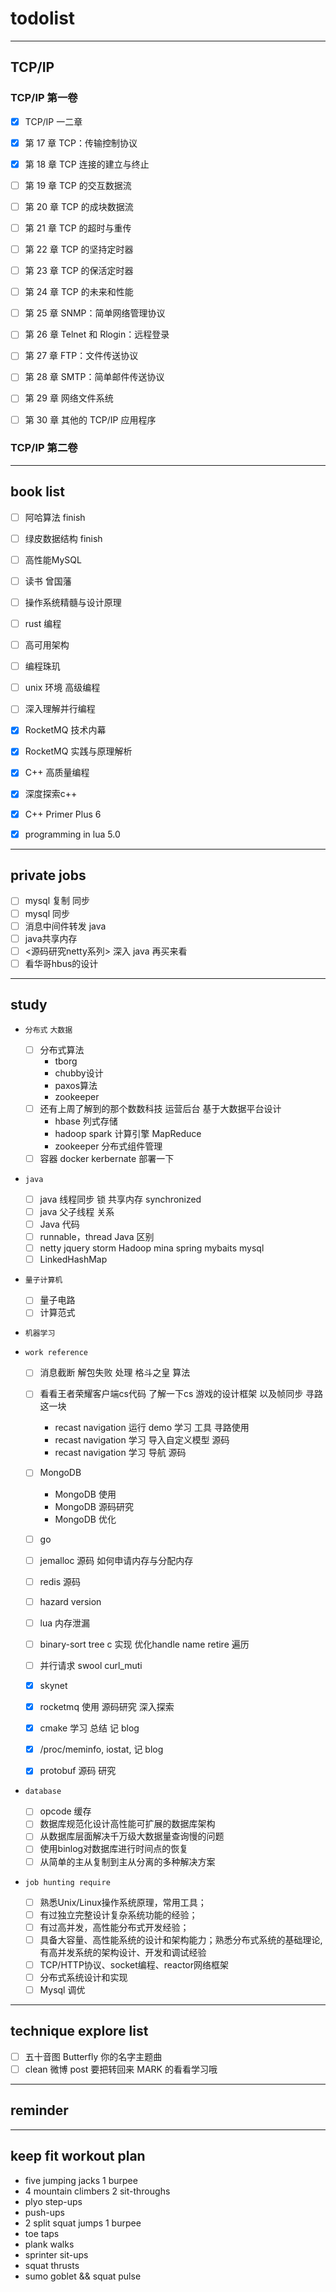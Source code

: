 # todolist

---

## TCP/IP

### TCP/IP 第一卷

- [x] TCP/IP 一二章
- [x] 第 17 章 TCP：传输控制协议
- [x] 第 18 章 TCP 连接的建立与终止
- [ ] 第 19 章 TCP 的交互数据流
- [ ] 第 20 章 TCP 的成块数据流
- [ ] 第 21 章 TCP 的超时与重传
- [ ] 第 22 章 TCP 的坚持定时器
- [ ] 第 23 章 TCP 的保活定时器
- [ ] 第 24 章 TCP 的未来和性能

- [ ] 第 25 章 SNMP：简单网络管理协议
- [ ] 第 26 章 Telnet 和 Rlogin：远程登录
- [ ] 第 27 章 FTP：文件传送协议
- [ ] 第 28 章 SMTP：简单邮件传送协议
- [ ] 第 29 章 网络文件系统
- [ ] 第 30 章 其他的 TCP/IP 应用程序

### TCP/IP 第二卷

---

## book list

- [ ] 阿哈算法 finish
- [ ] 绿皮数据结构 finish
- [ ] 高性能MySQL
- [ ] 读书 曾国藩

- [ ] 操作系统精髓与设计原理
- [ ] rust 编程
- [ ] 高可用架构
- [ ] 编程珠玑
- [ ] unix 环境 高级编程
- [ ] 深入理解并行编程

- [x] RocketMQ 技术内幕
- [x] RocketMQ 实践与原理解析
- [x] C++ 高质量编程
- [x] 深度探索c++
- [x] C++ Primer Plus 6
- [x] programming in lua 5.0

---

## private jobs

- [ ] mysql 复制 同步
- [ ] mysql 同步
- [ ] 消息中间件转发 java
- [ ] java共享内存
- [ ] <源码研究netty系列> 深入 java 再买来看
- [ ] 看华哥hbus的设计

---

## study

- `分布式` `大数据`

  - [ ] 分布式算法
    - tborg
    - chubby设计
    - paxos算法
    - zookeeper
  - [ ] 还有上周了解到的那个数数科技 运营后台 基于大数据平台设计
    - hbase 列式存储
    - hadoop spark 计算引擎 MapReduce
    - zookeeper 分布式组件管理
  - [ ] 容器 docker kerbernate 部署一下

- `java`

  - [ ] java 线程同步 锁 共享内存 synchronized
  - [ ] java 父子线程 关系
  - [ ] Java 代码
  - [ ] runnable，thread Java 区别
  - [ ] netty jquery storm Hadoop mina spring mybaits mysql
  - [ ] LinkedHashMap

- `量子计算机`

  - [ ] 量子电路
  - [ ] 计算范式

- `机器学习`

- `work reference`

  - [ ] 消息截断 解包失败 处理 格斗之皇 算法
  - [ ] 看看王者荣耀客户端cs代码 了解一下cs 游戏的设计框架 以及帧同步 寻路 这一块
    - recast navigation 运行 demo 学习 工具 寻路使用
    - recast navigation 学习 导入自定义模型 源码
    - recast navigation 学习 导航 源码
  - [ ] MongoDB
    - MongoDB 使用
    - MongoDB 源码研究
    - MongoDB 优化
  - [ ] go
  - [ ] jemalloc 源码 如何申请内存与分配内存
  - [ ] redis 源码
  - [ ] hazard version
  - [ ] lua 内存泄漏
  - [ ] binary-sort tree c 实现 优化handle name retire 遍历
  - [ ] 并行请求 swool curl_muti

  - [X] skynet
  - [X] rocketmq 使用 源码研究 深入探索
  - [x] cmake 学习 总结 记 blog
  - [x] /proc/meminfo, iostat, 记 blog
  - [X] protobuf 源码 研究

- `database`

  - [ ] opcode 缓存
  - [ ] 数据库规范化设计高性能可扩展的数据库架构
  - [ ] 从数据库层面解决千万级大数据量查询慢的问题
  - [ ] 使用binlog对数据库进行时间点的恢复
  - [ ] 从简单的主从复制到主从分离的多种解决方案

- `job hunting require`

  - [ ] 熟悉Unix/Linux操作系统原理，常用工具；
  - [ ] 有过独立完整设计复杂系统功能的经验；
  - [ ] 有过高并发，高性能分布式开发经验；
  - [ ] 具备大容量、高性能系统的设计和架构能力；熟悉分布式系统的基础理论, 有高并发系统的架构设计、开发和调试经验
  - [ ] TCP/HTTP协议、socket编程、reactor网络框架
  - [ ] 分布式系统设计和实现
  - [ ] Mysql 调优

---

## technique explore list

- [ ] 五十音图 Butterfly 你的名字主题曲
- [ ] clean 微博 post 要把转回来 MARK 的看看学习哦

---

## reminder

---

## keep fit workout plan

- five jumping jacks 1 burpee
- 4 mountain climbers 2 sit-throughs
- plyo step-ups
- push-ups
- 2 split squat jumps 1 burpee
- toe taps
- plank walks
- sprinter sit-ups
- squat thrusts
- sumo goblet && squat pulse
